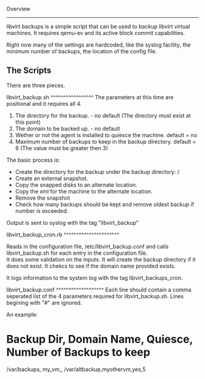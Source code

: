 Overview
________
libvirt backups is a simple script that can be used to backup libvirt virtual
machines.   It requires qemu-ev and its active block commit capabilities.

Right now many of the settings are hardcoded, like the syslog facility, the minimum
number of backups, the location of the config file.

The Scripts
-----------
There are three pieces.  

libvirt_backup.sh
^^^^^^^^^^^^^^^^^
The parameters at this time are positional and it requires all 4.

1) The directory for the backup.  - no default  (The directory must exist at this point)
2) The domain  to be backed up.   - no default
3) Wether or not the agent is installed to quiesce the machine. default = no
4) Maximum number of backups to keep in the backup directory.   default = 6 (The value must be greater then 3)

The basic process is:
- Create the directory for the backup  under the backup directory:
    <domain name>/<date>
- Create an external snapshot.
- Copy the snapped disks to an alternate location.
- Copy the xml for the machine to  the alternate location.
- Remove the snapshot
- Check how many backups should be kept and remove oldest backup if number is exceeded.


Output is sent to syslog with the tag "libvirt_backup"

libvirt_backup_cron.rb
^^^^^^^^^^^^^^^^^^^^^^

Reads in the configuration file, /etc/libvirt_backup.conf  and calls libvirt_backup.sh for
each entry in the configuration file.  
It does some validation on the inputs.  It  will create the backup directory if it does not exist.  It chekcs to see if the domain name provided exists.

It logs information to the system log with the tag libvirt_backups_cron.



libvirt_backup.conf
^^^^^^^^^^^^^^^^^^^
Each line should contain a comma seperated list of the 4 parameters required for
libvirt_backup.sh. Lines begining with "#" are ignored.

An example:
# Backup Dir, Domain Name, Quiesce, Number of Backups to keep
/var/backups, my_vm,,
/var/altbackup,myothervm,yes,5





